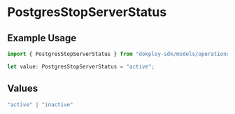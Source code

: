 # PostgresStopServerStatus

## Example Usage

```typescript
import { PostgresStopServerStatus } from "dokploy-sdk/models/operations";

let value: PostgresStopServerStatus = "active";
```

## Values

```typescript
"active" | "inactive"
```